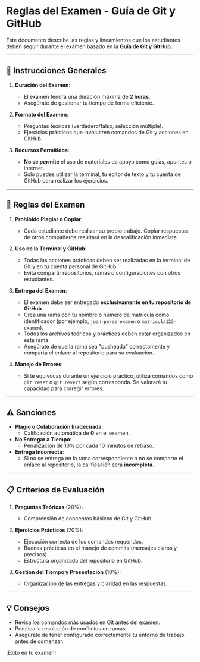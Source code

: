 # Reglas del Examen - Guía de Git y GitHub

Este documento describe las reglas y lineamientos que los estudiantes deben seguir durante el examen basado en la **Guía de Git y GitHub**.

---

## 📝 **Instrucciones Generales**

1. **Duración del Examen**:
   - El examen tendrá una duración máxima de **2 horas**.
   - Asegúrate de gestionar tu tiempo de forma eficiente.

2. **Formato del Examen**:
   - Preguntas teóricas (verdadero/falso, selección múltiple).
   - Ejercicios prácticos que involucren comandos de Git y acciones en GitHub.

3. **Recursos Permitidos**:
   - **No se permite** el uso de materiales de apoyo como guías, apuntes o internet.
   - Solo puedes utilizar la terminal, tu editor de texto y tu cuenta de GitHub para realizar los ejercicios.

---

## 🚨 **Reglas del Examen**

1. **Prohibido Plagiar o Copiar**:
   - Cada estudiante debe realizar su propio trabajo. Copiar respuestas de otros compañeros resultará en la descalificación inmediata.

2. **Uso de la Terminal y GitHub**:
   - Todas las acciones prácticas deben ser realizadas en la terminal de Git y en tu cuenta personal de GitHub.
   - Evita compartir repositorios, ramas o configuraciones con otros estudiantes.

3. **Entrega del Examen**:
   - El examen debe ser entregado **exclusivamente en tu repositorio de GitHub**. 
   - Crea una rama con tu nombre o número de matrícula como identificador (por ejemplo, `juan-perez-examen` o `matricula123-examen`).
   - Todos los archivos teóricos y prácticos deben estar organizados en esta rama.
   - Asegúrate de que la rama sea "pusheada" correctamente y comparta el enlace al repositorio para su evaluación.

4. **Manejo de Errores**:
   - Si te equivocas durante un ejercicio práctico, utiliza comandos como `git reset` o `git revert` según corresponda. Se valorará tu capacidad para corregir errores.

---

## ⚠️ **Sanciones**

- **Plagio o Colaboración Inadecuada**:
  - Calificación automática de **0** en el examen.
- **No Entregar a Tiempo**:
  - Penalización de 10% por cada 10 minutos de retraso.
- **Entrega Incorrecta**:
  - Si no se entrega en la rama correspondiente o no se comparte el enlace al repositorio, la calificación será **incompleta**.

---

## 📋 **Criterios de Evaluación**

1. **Preguntas Teóricas** (20%):
   - Comprensión de conceptos básicos de Git y GitHub.

2. **Ejercicios Prácticos** (70%):
   - Ejecución correcta de los comandos requeridos.
   - Buenas prácticas en el manejo de commits (mensajes claros y precisos).
   - Estructura organizada del repositorio en GitHub.

3. **Gestión del Tiempo y Presentación** (10%):
   - Organización de las entregas y claridad en las respuestas.

---

## 💡 **Consejos**

- Revisa los comandos más usados en Git antes del examen.
- Practica la resolución de conflictos en ramas.
- Asegúrate de tener configurado correctamente tu entorno de trabajo antes de comenzar.

¡Éxito en tu examen!
